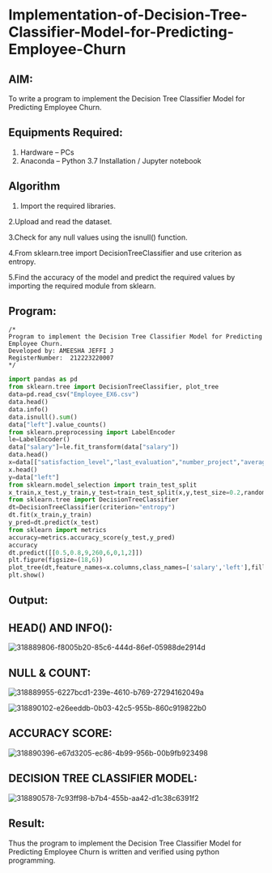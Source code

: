 # Implementation-of-Decision-Tree-Classifier-Model-for-Predicting-Employee-Churn

## AIM:
To write a program to implement the Decision Tree Classifier Model for Predicting Employee Churn.

## Equipments Required:
1. Hardware – PCs
2. Anaconda – Python 3.7 Installation / Jupyter notebook

## Algorithm
1. Import the required libraries.

2.Upload and read the dataset.

3.Check for any null values using the isnull() function.

4.From sklearn.tree import DecisionTreeClassifier and use criterion as entropy.

5.Find the accuracy of the model and predict the required values by importing the required module from sklearn.

## Program:
```
/*
Program to implement the Decision Tree Classifier Model for Predicting Employee Churn.
Developed by: AMEESHA JEFFI J
RegisterNumber:  212223220007
*/
```
```python
import pandas as pd
from sklearn.tree import DecisionTreeClassifier, plot_tree
data=pd.read_csv("Employee_EX6.csv")
data.head()
data.info()
data.isnull().sum()
data["left"].value_counts()
from sklearn.preprocessing import LabelEncoder
le=LabelEncoder()
data["salary"]=le.fit_transform(data["salary"])
data.head()
x=data[["satisfaction_level","last_evaluation","number_project","average_montly_hours","time_spend_company","Work_accident","promotion_last_5years","salary"]]
x.head()
y=data["left"]
from sklearn.model_selection import train_test_split
x_train,x_test,y_train,y_test=train_test_split(x,y,test_size=0.2,random_state=100)
from sklearn.tree import DecisionTreeClassifier
dt=DecisionTreeClassifier(criterion="entropy")
dt.fit(x_train,y_train)
y_pred=dt.predict(x_test)
from sklearn import metrics
accuracy=metrics.accuracy_score(y_test,y_pred)
accuracy
dt.predict([[0.5,0.8,9,260,6,0,1,2]])
plt.figure(figsize=(18,6))
plot_tree(dt,feature_names=x.columns,class_names=['salary','left'],filled=True)
plt.show()

```

## Output:

## HEAD() AND INFO():
![318889806-f8005b20-85c6-444d-86ef-05988de2914d](https://github.com/ameeshajeffi/Implementation-of-Decision-Tree-Classifier-Model-for-Predicting-Employee-Churn/assets/150773598/18247f9c-d25f-4578-aaff-f160e4d10dbb)

## NULL & COUNT:

![318889955-6227bcd1-239e-4610-b769-27294162049a](https://github.com/ameeshajeffi/Implementation-of-Decision-Tree-Classifier-Model-for-Predicting-Employee-Churn/assets/150773598/89602a65-10f3-4ff0-a05a-feef6802b400)

![318890102-e26eeddb-0b03-42c5-955b-860c919822b0](https://github.com/ameeshajeffi/Implementation-of-Decision-Tree-Classifier-Model-for-Predicting-Employee-Churn/assets/150773598/73668a47-f662-43f3-9040-33f1b4d9e1d2)

## ACCURACY SCORE:

![318890396-e67d3205-ec86-4b99-956b-00b9fb923498](https://github.com/ameeshajeffi/Implementation-of-Decision-Tree-Classifier-Model-for-Predicting-Employee-Churn/assets/150773598/a7e18ef0-bfee-42b1-b302-06b9b2b32d25)

## DECISION TREE CLASSIFIER MODEL:

![318890578-7c93ff98-b7b4-455b-aa42-d1c38c6391f2](https://github.com/ameeshajeffi/Implementation-of-Decision-Tree-Classifier-Model-for-Predicting-Employee-Churn/assets/150773598/96f27229-ce1e-47d3-ba0b-2cb3284db8fc)


## Result:
Thus the program to implement the  Decision Tree Classifier Model for Predicting Employee Churn is written and verified using python programming.
